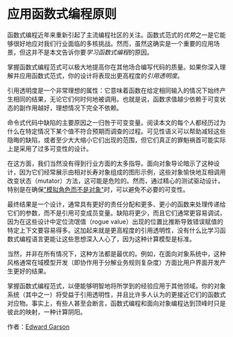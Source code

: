 # 应用函数式编程原则

函数式编程近年来重新引起了主流编程社区的关注。函数式范式的*优势*之一是它能够很好地应对我们行业面临的多核挑战。然而，虽然这确实是一个重要的应用场景，但这并不是本文告诉你要*学习函数式编程*的原因。

掌握函数式编程范式可以极大地提高你在其他场合编写代码的质量。如果你深入理解并应用函数式范式，你的设计将表现出更高程度的*引用透明度*。

引用透明度是一个非常理想的属性：它意味着函数在给定相同输入的情况下始终产生相同的结果，无论它们何时何地被调用。也就是说，函数求值越少依赖于可变状态的副作用越好，理想情况下完全不依赖。

命令式代码中缺陷的主要原因之一归咎于可变变量。阅读本文的每个人都经历过为什么在特定情况下某个值不符合预期而调查的过程。可见性语义可以帮助减轻这些隐晦的缺陷，或者至少大大缩小它们出现的范围，但它们真正的罪魁祸首可能实际上是采用了过多可变性的设计。

在这方面，我们当然没有得到行业方面的太多指导。面向对象导论暗示了这种设计，因为它们经常展示由相对长寿对象组成的图形示例，这些对象愉快地互相调用改变状态（mutator）方法，这可能是危险的。然而，通过精心的测试驱动设计，特别是在确保["模拟角色而不是对象"](http://www.jmock.org/oopsla2004.pdf)时，可以避免不必要的可变性。

最终结果是一个设计，通常具有更好的责任分配和更多、更小的函数来处理传递给它们的参数，而不是引用可变成员变量。缺陷将更少，而且它们通常更容易调试，因为在这些设计中定位流氓值（rogue value）出现的位置比推断导致错误赋值的特定上下文要容易得多。这加起来就是更高程度的引用透明性，没有什么比学习函数式编程语言更能让这些思想深入人心了，因为这种计算模型是标准。

当然，并非在所有情况下，这种方法都是最优的。例如，在面向对象系统中，这种风格通常在域模型开发（即协作用于分解业务规则复杂度）方面比用户界面开发产生更好的结果。

掌握函数式编程范式，以便能够明智地将所学到的经验应用于其他领域。你的对象系统（其中之一）将受益于引用透明性，并且比许多人认为的更接近它们的函数式对应物。事实上，有些人甚至会断言，函数式编程和面向对象编程达到顶峰时只是彼此的映射，一种计算阴阳。

作者：[Edward Garson](http://programmer.97things.oreilly.com/wiki/index.php/Edward_Garson)
